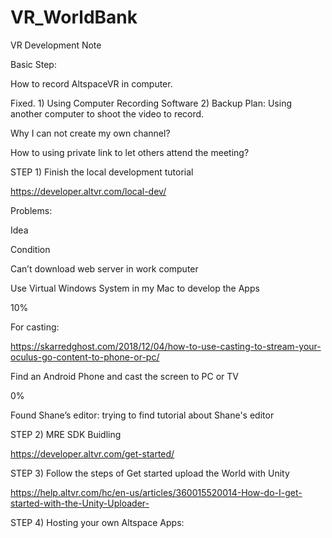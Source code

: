 # VR_WorldBank

VR Development Note 

 

Basic Step: 

How to record AltspaceVR in computer.  

Fixed. 1) Using Computer Recording Software 2) Backup Plan: Using another computer to shoot the video to record. 

Why I can not create my own channel? 

 

How to using private link to let others attend the meeting? 

 

 

STEP 1) Finish the local development tutorial 

https://developer.altvr.com/local-dev/ 

 

 

Problems: 

Idea 

Condition 

Can’t download web server in work computer 

 

Use Virtual Windows System in my Mac to develop the Apps 

10% 

For casting: 

https://skarredghost.com/2018/12/04/how-to-use-casting-to-stream-your-oculus-go-content-to-phone-or-pc/ 

 

Find an Android Phone and cast the screen to PC or TV 

0% 

 

Found Shane’s editor:  trying to find tutorial about Shane's editor 

 

 

STEP 2) MRE SDK Buidling 

https://developer.altvr.com/get-started/ 

 

STEP 3) Follow the steps of Get started upload the World with Unity 

https://help.altvr.com/hc/en-us/articles/360015520014-How-do-I-get-started-with-the-Unity-Uploader- 

 

 

STEP 4) Hosting your own Altspace Apps: 

